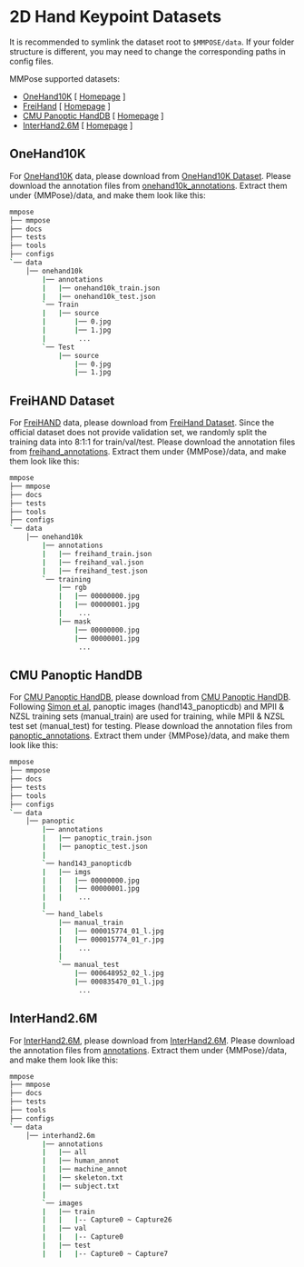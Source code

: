 # 2D Hand Keypoint Datasets

It is recommended to symlink the dataset root to `$MMPOSE/data`.
If your folder structure is different, you may need to change the corresponding paths in config files.

MMPose supported datasets:

- [OneHand10K](#onehand10k) \[ [Homepage](https://www.yangangwang.com/papers/WANG-MCC-2018-10.html) \]
- [FreiHand](#freihand-dataset) \[ [Homepage](https://lmb.informatik.uni-freiburg.de/projects/freihand/) \]
- [CMU Panoptic HandDB](#cmu-panoptic-handdb) \[ [Homepage](http://domedb.perception.cs.cmu.edu/handdb.html) \]
- [InterHand2.6M](#interhand26m) \[ [Homepage](https://mks0601.github.io/InterHand2.6M/) \]

## OneHand10K

For [OneHand10K](https://www.yangangwang.com/papers/WANG-MCC-2018-10.html) data, please download from [OneHand10K Dataset](https://www.yangangwang.com/papers/WANG-MCC-2018-10.html).
Please download the annotation files from [onehand10k_annotations](https://download.openmmlab.com/mmpose/datasets/onehand10k_annotations.tar).
Extract them under {MMPose}/data, and make them look like this:

```bash
mmpose
├── mmpose
├── docs
├── tests
├── tools
├── configs
`── data
    │── onehand10k
        |── annotations
        |   |── onehand10k_train.json
        |   |── onehand10k_test.json
        `── Train
        |   |── source
        |       |── 0.jpg
        |       |── 1.jpg
        |        ...
        `── Test
            |── source
                |── 0.jpg
                |── 1.jpg

```

## FreiHAND Dataset

For [FreiHAND](https://lmb.informatik.uni-freiburg.de/projects/freihand/) data, please download from [FreiHand Dataset](https://lmb.informatik.uni-freiburg.de/resources/datasets/FreihandDataset.en.html).
Since the official dataset does not provide validation set, we randomly split the training data into 8:1:1 for train/val/test.
Please download the annotation files from [freihand_annotations](https://download.openmmlab.com/mmpose/datasets/frei_annotations.tar).
Extract them under {MMPose}/data, and make them look like this:

```bash
mmpose
├── mmpose
├── docs
├── tests
├── tools
├── configs
`── data
    │── onehand10k
        |── annotations
        |   |── freihand_train.json
        |   |── freihand_val.json
        |   |── freihand_test.json
        `── training
            |── rgb
            |   |── 00000000.jpg
            |   |── 00000001.jpg
            |    ...
            |── mask
                |── 00000000.jpg
                |── 00000001.jpg
                 ...
```

## CMU Panoptic HandDB

For [CMU Panoptic HandDB](http://domedb.perception.cs.cmu.edu/handdb.html), please download from [CMU Panoptic HandDB](http://domedb.perception.cs.cmu.edu/handdb.html).
Following [Simon et al](https://arxiv.org/abs/1704.07809), panoptic images (hand143_panopticdb) and MPII & NZSL training sets (manual_train) are used for training, while MPII & NZSL test set (manual_test) for testing.
Please download the annotation files from [panoptic_annotations](https://download.openmmlab.com/mmpose/datasets/panoptic_annotations.tar).
Extract them under {MMPose}/data, and make them look like this:

```bash
mmpose
├── mmpose
├── docs
├── tests
├── tools
├── configs
`── data
    │── panoptic
        |── annotations
        |   |── panoptic_train.json
        |   |── panoptic_test.json
        |
        `── hand143_panopticdb
        |   |── imgs
        |   |   |── 00000000.jpg
        |   |   |── 00000001.jpg
        |   |    ...
        |
        `── hand_labels
            |── manual_train
            |   |── 000015774_01_l.jpg
            |   |── 000015774_01_r.jpg
            |    ...
            |
            `── manual_test
                |── 000648952_02_l.jpg
                |── 000835470_01_l.jpg
                 ...
```

## InterHand2.6M

For [InterHand2.6M](https://mks0601.github.io/InterHand2.6M/), please download from [InterHand2.6M](https://mks0601.github.io/InterHand2.6M/).
Please download the annotation files from [annotations](https://github.com/facebookresearch/InterHand2.6M/releases/download/v0.0/InterHand2.6M.annotations.5.fps.zip).
Extract them under {MMPose}/data, and make them look like this:

```bash
mmpose
├── mmpose
├── docs
├── tests
├── tools
├── configs
`── data
    │── interhand2.6m
        |── annotations
        |   |── all
        |   |── human_annot
        |   |── machine_annot
        |   |── skeleton.txt
        |   |── subject.txt
        |
        `── images
        |   |── train
        |   |   |-- Capture0 ~ Capture26
        |   |── val
        |   |   |-- Capture0
        |   |── test
        |   |   |-- Capture0 ~ Capture7
```
